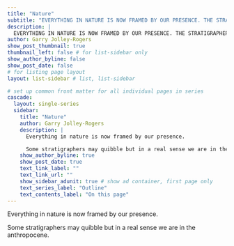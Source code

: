 ```yaml
---
title: "Nature"
subtitle: "EVERYTHING IN NATURE IS NOW FRAMED BY OUR PRESENCE. THE STRATIGRAPHERS MAY QUIBBLE BUT IN A REAL SENSE WE ARE IN THE ANTHROPOCENE.."
description: |
  EVERYTHING IN NATURE IS NOW FRAMED BY OUR PRESENCE. THE STRATIGRAPHERS MAY QUIBBLE BUT IN A REAL SENSE WE ARE IN THE ANTHROPOCENE.
author: Garry Jolley-Rogers
show_post_thumbnail: true
thumbnail_left: false # for list-sidebar only
show_author_byline: false
show_post_date: false
# for listing page layout
layout: list-sidebar # list, list-sidebar

# set up common front matter for all individual pages in series
cascade:
  layout: single-series 
  sidebar:
    title: "Nature"
    author: Garry Jolley-Rogers
    description: |
      Everything in nature is now framed by our presence.

      Some stratigraphers may quibble but in a real sense we are in the anthropocene.
    show_author_byline: true
    show_post_date: true
    text_link_label: ""
    text_link_url: ""
    show_sidebar_adunit: true # show ad container, first page only
    text_series_label: "Outline" 
    text_contents_label: "On this page" 
---
```

 Everything in nature is now framed by our presence. 
 
 Some stratigraphers may quibble but in a real sense we are in the anthropocene.